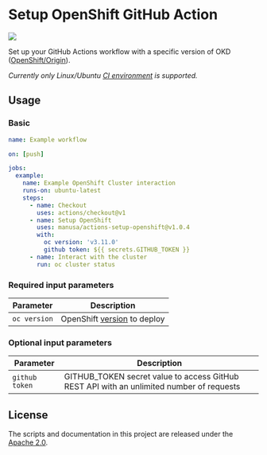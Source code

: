 Setup OpenShift GitHub Action
===============================

[<img src="https://github.com/manusa/actions-setup-openshift/workflows/Main%20workflow/badge.svg" />](https://github.com/manusa/actions-setup-openshift/actions)

Set up your GitHub Actions workflow with a specific version of OKD ([OpenShift/Origin](https://github.com/openshift/origin)).

_Currently only Linux/Ubuntu
[CI environment](https://help.github.com/en/github/automating-your-workflow-with-github-actions/virtual-environments-for-github-actions)
is supported._

## Usage

### Basic

```yaml
name: Example workflow

on: [push]

jobs:
  example:
    name: Example OpenShift Cluster interaction
    runs-on: ubuntu-latest
    steps:
      - name: Checkout
        uses: actions/checkout@v1
      - name: Setup OpenShift
        uses: manusa/actions-setup-openshift@v1.0.4
        with:
          oc version: 'v3.11.0'
          github token: ${{ secrets.GITHUB_TOKEN }}
      - name: Interact with the cluster
        run: oc cluster status
```

### Required input parameters

| Parameter | Description |
| --------- | ----------- |
| `oc version` | OpenShift [version](https://github.com/openshift/origin/releases) to deploy |

### Optional input parameters

| Parameter | Description |
| --------- | ----------- |
| `github token` | GITHUB_TOKEN secret value to access GitHub REST API with an unlimited number of requests |
## License

The scripts and documentation in this project are released under the [Apache 2.0](./LICENSE).
